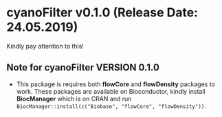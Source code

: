# cyanoFilter v0.1.0 (Release Date: 24.05.2019)

Kindly pay attention to this!

## Note for cyanoFilter VERSION 0.1.0

- This package is requires both **flowCore** and **flowDensity** packages to work. These packages are available on Bioconductor, kindly install
**BiocManager** which is on CRAN and run `BiocManager::install(c("Biobase", "flowCore", "flowDensity")).`
